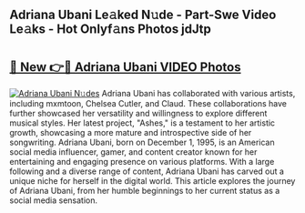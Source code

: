 ## Adriana Ubani Le𝚊ked N𝚞de - Part-Swe Video Le𝚊ks - Hot Onlyf𝚊ns Photos jdJtp

# <h2><a href="http://ab72126.deff.icu/?id=Adriana+Ubani">🔗 New 👉🔴 Adriana Ubani VIDEO Photos</a></h2>

[![Adriana Ubani N𝚞des](https://i.imgur.com/rIISA9y.gif)](http://ab72126.deff.icu/?id=Adriana+Ubani)
Adriana Ubani has collaborated with various artists, including mxmtoon, Chelsea Cutler, and Claud. These collaborations have further showcased her versatility and willingness to explore different musical styles. Her latest project, "Ashes," is a testament to her artistic growth, showcasing a more mature and introspective side of her songwriting. Adriana Ubani, born on December 1, 1995, is an American social media influencer, gamer, and content creator known for her entertaining and engaging presence on various platforms. With a large following and a diverse range of content, Adriana Ubani has carved out a unique niche for herself in the digital world. This article explores the journey of Adriana Ubani, from her humble beginnings to her current status as a social media sensation.
